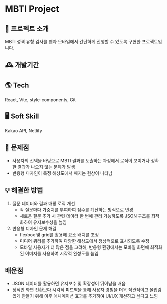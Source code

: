 # MBTI Project

## 🌈 프로젝트 소개
MBTI 성격 유형 검사를 웹과 모바일에서 간단하게 진행할 수 있도록 구현한 프로젝트입니다.

## 🕰️ 개발기간

## 🌎 Tech
React, Vite, style-components, Git

## 🖥️ Soft Skill
Kakao API, Netlify

## 🥺 문제점
- 사용자의 선택을 바탕으로 MBTI 결과를 도출하는 과정에서 로직이 꼬이거나 정확한 결과가 나오지 않는 문제가 발생
- 반응형 디자인이 특정 해상도에서 깨지는 현상이 나타남

## 💡 해결한 방법
1. 질문 데이터와 결과 매핑 로직 개선
    - 각 질문마다 가중치를 부여하여 점수를 계산하는 방식으로 변경
    - 새로운 질문 추가 시 관련 데이터 한 번에 관리 가능하도록 JSON 구조를 최적화하여 유지보수성을 높임
2. 반응형 디자인 문제 해결
    - flexbox 및 grid를 활용해 요소 배치를 조정
    - 미디어 쿼리를 추가하여 다양한 해상도에서 정상적으로 표시되도록 수정
    - 모바일 사용자가 더 많은 점을 고려해, 반응형 환경에서는 모바일 화면에 최적화된 이미지를 사용하여 시각적 완성도를 높임

## 배운점
- JSON 데이터를 활용하면 유지보수 및 확장성이 뛰어남을 배움
- 정적인 화면 전환보다 시각적 피드백을 통해 사용자 경험을 더욱 직관적이고 몰입감 있게 만들기 위해 이후 애니메이션 효과를 추가하여 UI/UX 개선하고 싶다고 느낌
